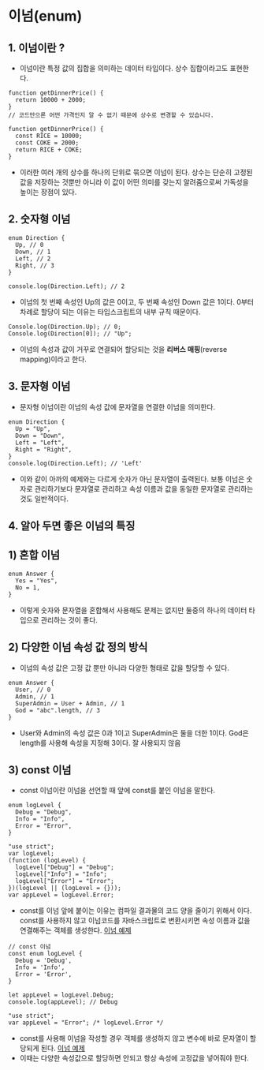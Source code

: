# 이넘(enum)

## **1. 이넘이란 ?**

- 이넘이란 특정 값의 집합을 의미하는 데이터 타입이다. 상수 집합이라고도 표현한다.

```tsx
function getDinnerPrice() {
  return 10000 + 2000;
}
// 코드만으론 어떤 가격인지 알 수 없기 때문에 상수로 변경할 수 있습니다.

function getDinnerPrice() {
  const RICE = 10000;
  const COKE = 2000;
  return RICE + COKE;
}
```

- 이러한 여러 개의 상수를 하나의 단위로 묶으면 이넘이 된다. 상수는 단순히 고정된 값을 저장하는 것뿐만 아니라 이 값이 어떤 의미를 갖는지 알려줌으로써 가독성을 높이는 장점이 있다.

## **2. 숫자형 이넘**

```tsx
enum Direction {
  Up, // 0
  Down, // 1
  Left, // 2
  Right, // 3
}

console.log(Direction.Left); // 2
```

- 이넘의 첫 번째 속성인 Up의 값은 0이고, 두 번째 속성인 Down 값은 1이다. 0부터 차례로 할당이 되는 이유는 타입스크립트의 내부 규칙 때문이다.

```tsx
Console.log(Direction.Up); // 0;
Console.log(Direction[0]); // "Up";
```

- 이넘의 속성과 값이 거꾸로 연결되어 할당되는 것을 **리버스 매핑**(reverse mapping)이라고 한다.

## **3. 문자형 이넘**

- 문자형 이넘이란 이넘의 속성 값에 문자열을 연결한 이넘을 의미한다.

```tsx
enum Direction {
  Up = "Up",
  Down = "Down",
  Left = "Left",
  Right = "Right",
}
console.log(Direction.Left); // 'Left'
```

- 이와 같이 아까의 예제와는 다르게 숫자가 아닌 문자열이 출력된다. 보통 이넘은 숫자로 관리하기보다 문자열로 관리하고 속성 이름과 값을 동일한 문자열로 관리하는 것도 일반적이다.

## **4. 알아 두면 좋은 이넘의 특징**

## 1) **혼합 이넘**

```tsx
enum Answer {
  Yes = "Yes",
  No = 1,
}
```

- 이렇게 숫자와 문자열을 혼합해서 사용해도 문제는 없지만 둘중의 하나의 데이터 타입으로 관리하는 것이 좋다.

## 2) **다양한 이넘 속성 값 정의 방식**

- 이넘의 속성 값은 고정 값 뿐만 아니라 다양한 형태로 값을 할당할 수 있다.

```tsx
enum Answer {
  User, // 0
  Admin, // 1
  SuperAdmin = User + Admin, // 1
  God = "abc".length, // 3
}
```

- User와 Admin의 속성 값은 0과 1이고 SuperAdmin은 둘을 더한 1이다. God은 length를 사용해 속성을 지정해 3이다. 잘 사용되지 않음

## 3) **const 이넘**

- const 이넘이란 이넘을 선언할 때 앞에 const를 붙인 이넘을 말한다.

```tsx
enum logLevel {
  Debug = "Debug",
  Info = "Info",
  Error = "Error",
}
```

```tsx
"use strict";
var logLevel;
(function (logLevel) {
  logLevel["Debug"] = "Debug";
  logLevel["Info"] = "Info";
  logLevel["Error"] = "Error";
})(logLevel || (logLevel = {}));
var appLevel = logLevel.Error;
```

- const를 이넘 앞에 붙이는 이유는 컴파일 결과물의 코드 양을 줄이기 위해서 이다. const를 사용하지 않고 이넘코드를 자바스크립트로 변환시키면 속성 이름과 값을 연결해주는 객체를 생성한다. [이넘 예제](https://www.typescriptlang.org/play?#code/KYOwrgtgBANg9gcwDLAG7BlA3gWAFBRQAiwARmAlALxQBEJ5CtANPoQJIgBmc1dnPFmygBRAE5i4YvrXGSxQvAF98qAIbS1ABy0p0mGvGRoMAOjlSgA)

```tsx
// const 이넘
const enum logLevel {
  Debug = 'Debug',
  Info = 'Info',
  Error = 'Error',
}

let appLevel = logLevel.Debug; 
console.log(appLevel); // Debug
```

```tsx
"use strict";
var appLevel = "Error"; /* logLevel.Error */
```

- const를 사용해 이넘을 작성할 경우 객체를 생성하지 않고 변수에 바로 문자열이 할당되게 된다. [이넘 예제](https://www.typescriptlang.org/play?#code/MYewdgzgLgBApmArgWxgGxAcwDJwG5xowDeAsAFAwwAicARopjALwwBEtDmbANBVQEkwAMxAt2Q0b34wAogCd5IeeLYKl86eQC+FPAEMV+gA7HcBIqww58hAHTrlQA)
- 이때는 다양한 속성값으로 할당하면 안되고 항상 속성에 고정값을 넣어줘야 한다.

